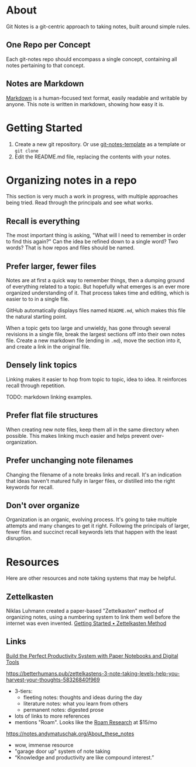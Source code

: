 # About
Git Notes is a git-centric approach to taking notes, built around simple rules.

## One Repo per Concept
Each git-notes repo should encompass a single concept, containing all notes pertaining to that concept.

## Notes are Markdown
[Markdown](https://docs.github.com/en/github/writing-on-github/getting-started-with-writing-and-formatting-on-github/basic-writing-and-formatting-syntax) is a human-focused text format, easily readable and writable by anyone. This note is written in markdown, showing how easy it is.

# Getting Started
1. Create a new git repository. Or use [git-notes-template](https://github.com/digitalreplica/git-notes-template) as a template or `git clone`
2. Edit the README.md file, replacing the contents with your notes.

# Organizing notes in a repo
This section is very much a work in progress, with multiple approaches being tried. Read through the principals and see what works.

## Recall is everything
The most important thing is asking, "What will I need to remember in order to find this again?" Can the idea be refined down to a single word? Two words? That is how repos and files should be named.

## Prefer larger, fewer files
Notes are at first a quick way to remember things, then a dumping ground of everything related to a topic. But hopefully what emerges is an ever more organized understanding of it. That process takes time and editing, which is easier to to in a single file.

GitHub automatically displays files named `README.md`, which makes this file the natural starting point.

When a topic gets too large and unwieldy, has gone through several revisions in a single file, break the largest sections off into their own notes file. Create a new markdown file (ending in `.md`), move the
section into it, and create a link in the original file.

## Densely link topics
Linking makes it easier to hop from topic to topic, idea to idea. It reinforces recall through repetition.

TODO: markdown linking examples.

## Prefer flat file structures
When creating new note files, keep them all in the same directory when possible. This makes linking much easier and helps prevent over-organization.

## Prefer unchanging note filenames
Changing the filename of a note breaks links and recall. It's an indication that ideas haven't matured fully in larger files, or distilled into the right keywords for recall.

## Don't over organize
Organization is an organic, evolving process. It's going to take multiple attempts and many changes to get it right. Following the principals of larger, fewer files and succinct recall keywords lets that happen with the least disruption.

# Resources
Here are other resources and note taking systems that may be helpful.

## Zettelkasten
Niklas Luhmann created a paper-based "Zettelkasten" method of organizing notes, using a numbering system to link them well before the internet was even invented.
[Getting Started • Zettelkasten Method](https://zettelkasten.de/posts/overview/)

## Links
[Build the Perfect Productivity System with Paper Notebooks and Digital Tools](https://zapier.com/blog/digital-and-paper-note-taking-systems/)

https://betterhumans.pub/zettelkastens-3-note-taking-levels-help-you-harvest-your-thoughts-58326840f969
* 3-tiers:
  * fleeting notes: thoughts and ideas during the day
  * literature notes: what you learn from others
  * permanent notes: digested prose
* lots of links to more references
* mentions "Roam". Looks like the [Roam Research](https://roamresearch.com/) at $15/mo

https://notes.andymatuschak.org/About_these_notes
* wow, immense resource
* "garage door up" system of note taking
* “Knowledge and productivity are like compound interest.”
